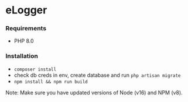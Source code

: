 # eLogger
 
### Requirements
- PHP 8.0


### Installation
- `composer install`
- check db creds in env, create database and run `php artisan migrate`
- `npm install && npm run build`

Note: Make sure you have updated versions of Node (v16) and NPM (v8).
